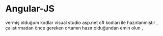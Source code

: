 # Angular-JS

vermiş olduğum kodlar visual studio asp.net c# kodları ile hazırlanmıştır , çalıştırmadan önce gereken ortamın hazır olduğundan emin olun  , 

